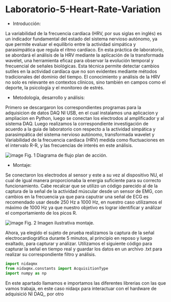 # Laboratorio-5-Heart-Rate-Variation

- Introducción:
  
La variabilidad de la frecuencia cardíaca (HRV, por sus siglas en inglés) es un indicador fundamental del estado del sistema nervioso autónomo, ya que permite evaluar el equilibrio entre la actividad simpática y parasimpática que regula el ritmo cardíaco. En esta práctica de laboratorio, se abordará el análisis de la HRV mediante la aplicación de la transformada wavelet, una herramienta eficaz para observar la evolución temporal y frecuencial de señales biológicas. Esta técnica permite detectar cambios sutiles en la actividad cardíaca que no son evidentes mediante métodos tradicionales del dominio del tiempo. El conocimiento y análisis de la HRV no solo es relevante en contextos clínicos, sino también en campos como el deporte, la psicología y el monitoreo de estrés.

- Metodología, desarrollo y análisis:

Primero se descargaron los correspondientes programas para la adquisicion de datos DAQ NI USB, en el cual instalamos una aplicacion y ampliacion en Python, luego se conectan los electrodos al amplificador y al sistema DAQ. Luego realizamos la correspondiente investigación de acuerdo a la guia de laboratorio con respecto a la actividad simpática y parasimpática del sistema nervioso autónomo, transformada wavelet y Variabilidad de la frecuencia cardiaca (HRV) medida como fluctuaciones en el intervalo R-R, y las frecuencias de interés en este análisis.

![image](https://github.com/user-attachments/assets/ab3df84d-3256-4978-8a06-895365832d51)
Fig. 1 Diagrama de flujo plan de acción.

- Montaje:

Se conectaron los electrodos al sensor y este a su vez al dispositivo NU, el cual de igual manera proporcionaba la energia suficiente para su correcto funcionamiento. Cabe recalcar que se utilizo un código parecido al de la captura de la señal de la actividad múscular desde un sensor de EMG, con cambios en la frecuencia ya que para caputrar una señal de ECG es recomendado usar desde 250 Hz a 1000 Hz, en nuestro caso utilizamos el máximo de 1000 Hz ya que nuestro objetivo es lograr identificar y análizar el comportamiento de los picos R.

![image](https://github.com/user-attachments/assets/b26ffaf4-68fe-436c-9667-3464a90e272d)
Fig. 2 Imagen ilustrativa montaje.

Ahora, ya elegido el sujeto de prueba realizamos la captura de la señal electrocardiográfica durante 5 minutos, al principio en reposo y luego exaltado, para capturar y análizar.
Utilizamos el siguiente código para capturar la señal en tiempo real y guardar los datos en un archivo .txt para realizar su correspondiente filtro y análisis.

```python 
import nidaqmx
from nidaqmx.constants import AcquisitionType
import numpy as np
```
En este apartado llamamos e importamos las diferentes librerias con las que vamos trabaja, en este caso nidaqx para interactuar con el hardware de adquisició NI DAQ,, por otro

